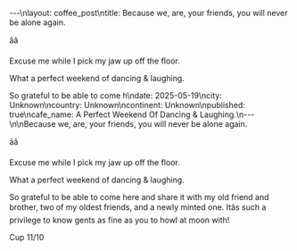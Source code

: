 ---\nlayout: coffee_post\ntitle: Because we, are, your friends, you will never be alone again.

ââ

Excuse me while I pick my jaw up off the floor.

What a perfect weekend of dancing & laughing. 

So grateful to be able to come h\ndate: 2025-05-19\ncity: Unknown\ncountry: Unknown\ncontinent: Unknown\npublished: true\ncafe_name: A Perfect Weekend Of Dancing & Laughing.\n---\n\nBecause we, are, your friends, you will never be alone again.

ââ

Excuse me while I pick my jaw up off the floor.

What a perfect weekend of dancing & laughing. 

So grateful to be able to come here and share it with my old friend and brother, two of my oldest friends, and a newly minted one. Itâs such a privilege to know gents as fine as you to howl at moon with!

Cup 11/10